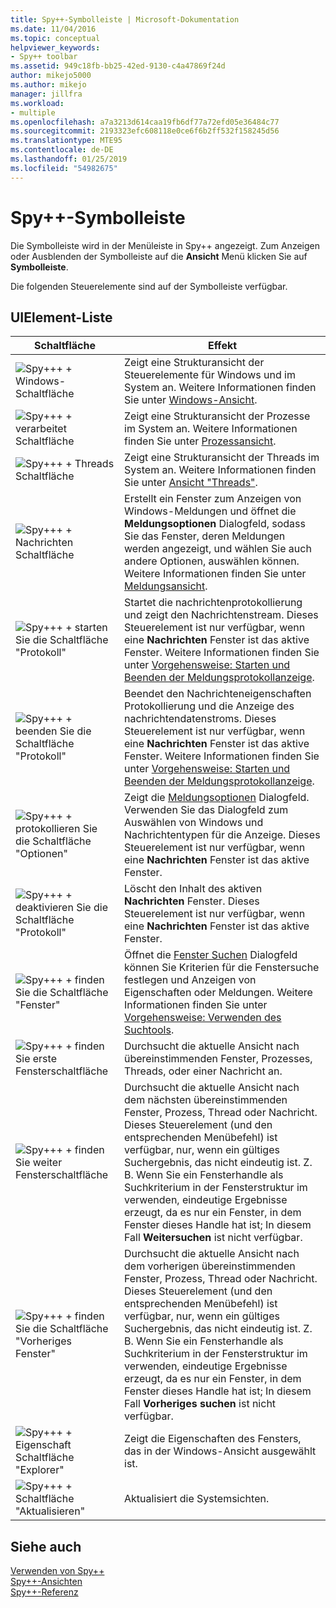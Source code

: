 ```yaml
---
title: Spy++-Symbolleiste | Microsoft-Dokumentation
ms.date: 11/04/2016
ms.topic: conceptual
helpviewer_keywords:
- Spy++ toolbar
ms.assetid: 949c18fb-bb25-42ed-9130-c4a47869f24d
author: mikejo5000
ms.author: mikejo
manager: jillfra
ms.workload:
- multiple
ms.openlocfilehash: a7a3213d614caa19fb6df77a72efd05e36484c77
ms.sourcegitcommit: 2193323efc608118e0ce6f6b2ff532f158245d56
ms.translationtype: MTE95
ms.contentlocale: de-DE
ms.lasthandoff: 01/25/2019
ms.locfileid: "54982675"
---
```

# <a name="spy-toolbar"></a>Spy++-Symbolleiste
Die Symbolleiste wird in der Menüleiste in Spy++ angezeigt. Zum Anzeigen oder Ausblenden der Symbolleiste auf die **Ansicht** Menü klicken Sie auf **Symbolleiste**.  
  
 Die folgenden Steuerelemente sind auf der Symbolleiste verfügbar.  
  
## <a name="uielement-list"></a>UIElement-Liste  
  
|Schaltfläche|Effekt|  
|------------|------------|  
|![Spy++&#43; &#43; Windows-Schaltfläche](../debugger/media/icon_spy--_windows.gif "Icon_Spy ++ _Windows")|Zeigt eine Strukturansicht der Steuerelemente für Windows und im System an. Weitere Informationen finden Sie unter [Windows-Ansicht](../debugger/windows-view.md).|  
|![Spy++&#43; &#43; verarbeitet Schaltfläche](../debugger/media/icon_spy--_processes.gif "Icon_Spy ++ _Processes")|Zeigt eine Strukturansicht der Prozesse im System an. Weitere Informationen finden Sie unter [Prozessansicht](../debugger/processes-view.md).|  
|![Spy++&#43; &#43; Threads Schaltfläche](../debugger/media/icon_spy--_threads.gif "Icon_Spy ++ _Threads")|Zeigt eine Strukturansicht der Threads im System an. Weitere Informationen finden Sie unter [Ansicht "Threads"](../debugger/threads-view.md).|  
|![Spy++&#43; &#43; Nachrichten Schaltfläche](../debugger/media/icon_spy--_messages.gif "Icon_Spy ++ _Messages")|Erstellt ein Fenster zum Anzeigen von Windows-Meldungen und öffnet die **Meldungsoptionen** Dialogfeld, sodass Sie das Fenster, deren Meldungen werden angezeigt, und wählen Sie auch andere Optionen, auswählen können. Weitere Informationen finden Sie unter [Meldungsansicht](../debugger/messages-view.md).|  
|![Spy++&#43; &#43; starten Sie die Schaltfläche "Protokoll"](../debugger/media/icon_spy--_startlog.gif "Icon_Spy ++ _StartLog")|Startet die nachrichtenprotokollierung und zeigt den Nachrichtenstream. Dieses Steuerelement ist nur verfügbar, wenn eine **Nachrichten** Fenster ist das aktive Fenster. Weitere Informationen finden Sie unter [Vorgehensweise: Starten und Beenden der Meldungsprotokollanzeige](../debugger/how-to-start-and-stop-the-message-log-display.md).|  
|![Spy++&#43; &#43; beenden Sie die Schaltfläche "Protokoll"](../debugger/media/icon_spy--_stoplog.gif "Icon_Spy ++ _StopLog")|Beendet den Nachrichteneigenschaften Protokollierung und die Anzeige des nachrichtendatenstroms. Dieses Steuerelement ist nur verfügbar, wenn eine **Nachrichten** Fenster ist das aktive Fenster. Weitere Informationen finden Sie unter [Vorgehensweise: Starten und Beenden der Meldungsprotokollanzeige](../debugger/how-to-start-and-stop-the-message-log-display.md).|  
|![Spy++&#43; &#43; protokollieren Sie die Schaltfläche "Optionen"](../debugger/media/icon_spy--_logoptions.gif "Icon_Spy ++ _LogOptions")|Zeigt die [Meldungsoptionen](../debugger/message-options-dialog-box.md) Dialogfeld. Verwenden Sie das Dialogfeld zum Auswählen von Windows und Nachrichtentypen für die Anzeige. Dieses Steuerelement ist nur verfügbar, wenn eine **Nachrichten** Fenster ist das aktive Fenster.|  
|![Spy++&#43; &#43; deaktivieren Sie die Schaltfläche "Protokoll"](../debugger/media/spy--_clearlog.gif "Spy-_ClearLog")|Löscht den Inhalt des aktiven **Nachrichten** Fenster. Dieses Steuerelement ist nur verfügbar, wenn eine **Nachrichten** Fenster ist das aktive Fenster.|  
|![Spy++&#43; &#43; finden Sie die Schaltfläche "Fenster"](../debugger/media/icon_spy--_findwindow.gif "Icon_Spy ++ _FindWindow")|Öffnet die [Fenster Suchen](../debugger/find-window-dialog-box.md) Dialogfeld können Sie Kriterien für die Fenstersuche festlegen und Anzeigen von Eigenschaften oder Meldungen. Weitere Informationen finden Sie unter [Vorgehensweise: Verwenden des Suchtools](../debugger/how-to-use-the-finder-tool.md).|  
|![Spy++&#43; &#43; finden Sie erste Fensterschaltfläche](../debugger/media/icon_spy--_window.gif "Icon_Spy ++ _Window")|Durchsucht die aktuelle Ansicht nach übereinstimmenden Fenster, Prozesses, Threads, oder einer Nachricht an.|  
|![Spy++&#43; &#43; finden Sie weiter Fensterschaltfläche](../debugger/media/icon_spy--_nextwindow.gif "Icon_Spy ++ _NextWindow")|Durchsucht die aktuelle Ansicht nach dem nächsten übereinstimmenden Fenster, Prozess, Thread oder Nachricht. Dieses Steuerelement (und den entsprechenden Menübefehl) ist verfügbar, nur, wenn ein gültiges Suchergebnis, das nicht eindeutig ist. Z. B. Wenn Sie ein Fensterhandle als Suchkriterium in der Fensterstruktur im verwenden, eindeutige Ergebnisse erzeugt, da es nur ein Fenster, in dem Fenster dieses Handle hat ist; In diesem Fall **Weitersuchen** ist nicht verfügbar.|  
|![Spy++&#43; &#43; finden Sie die Schaltfläche "Vorheriges Fenster"](../debugger/media/icon_spy--_prevwindow.gif "Icon_Spy ++ _PrevWindow")|Durchsucht die aktuelle Ansicht nach dem vorherigen übereinstimmenden Fenster, Prozess, Thread oder Nachricht. Dieses Steuerelement (und den entsprechenden Menübefehl) ist verfügbar, nur, wenn ein gültiges Suchergebnis, das nicht eindeutig ist. Z. B. Wenn Sie ein Fensterhandle als Suchkriterium in der Fensterstruktur im verwenden, eindeutige Ergebnisse erzeugt, da es nur ein Fenster, in dem Fenster dieses Handle hat ist; In diesem Fall **Vorheriges suchen** ist nicht verfügbar.|  
|![Spy++&#43; &#43; Eigenschaft Schaltfläche "Explorer"](../debugger/media/icon_spy--_propexp.gif "Icon_Spy ++ _PropExp")|Zeigt die Eigenschaften des Fensters, das in der Windows-Ansicht ausgewählt ist.|  
|![Spy++&#43; &#43; Schaltfläche "Aktualisieren"](../debugger/media/icon_spy--_refresh.gif "Icon_Spy ++ _Refresh")|Aktualisiert die Systemsichten.|  
  
## <a name="see-also"></a>Siehe auch  
 [Verwenden von Spy++](../debugger/using-spy-increment.md)   
 [Spy++-Ansichten](../debugger/spy-increment-views.md)   
 [Spy++-Referenz](../debugger/spy-increment-reference.md)